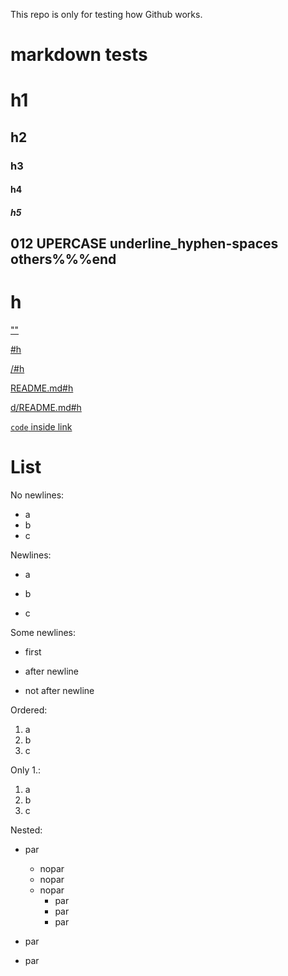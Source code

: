 This repo is only for testing how Github works.

# markdown tests

# h1

## h2

### h3

#### h4

##### h5

## 012 UPERCASE underline_hyphen-spaces  others%%%end

# h

[""]()

[#h](#h)

[/#h](/#h)

[README.md#h](README.md#h)

[d/README.md#h](d/README.md#h)

[`code` inside link](#)

# List

No newlines:

- a
- b
- c

Newlines:

- a

- b

- c

Some newlines:

- first

- after newline
- not after newline

Ordered:

1. a
2. b
3. c

Only 1.:

1. a
1. b
1. c

Nested:

- par

    - nopar
    - nopar
    - nopar
        - par
        - par
        - par
- par

- par




